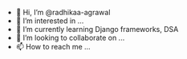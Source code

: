 - 👋 Hi, I’m @radhikaa-agrawal
- 👀 I’m interested in ...
- 🌱 I’m currently learning Django frameworks, DSA
- 💞️ I’m looking to collaborate on ...
- 📫 How to reach me ... 

<!---
radhikaa-agrawal/radhikaa-agrawal is a ✨ special ✨ repository because its `README.md` (this file) appears on your GitHub profile.
You can click the Preview link to take a look at your changes.
--->
